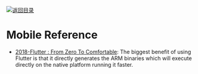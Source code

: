 [![返回目录](https://parg.co/UGo)](https://github.com/wxyyxc1992/Awesome-Links) 

# Mobile Reference

* [2018-Flutter : From Zero To Comfortable](https://parg.co/Ug6):  The biggest benefit of using Flutter is that it directly generates the ARM binaries which will execute directly on the native platform running it faster.
